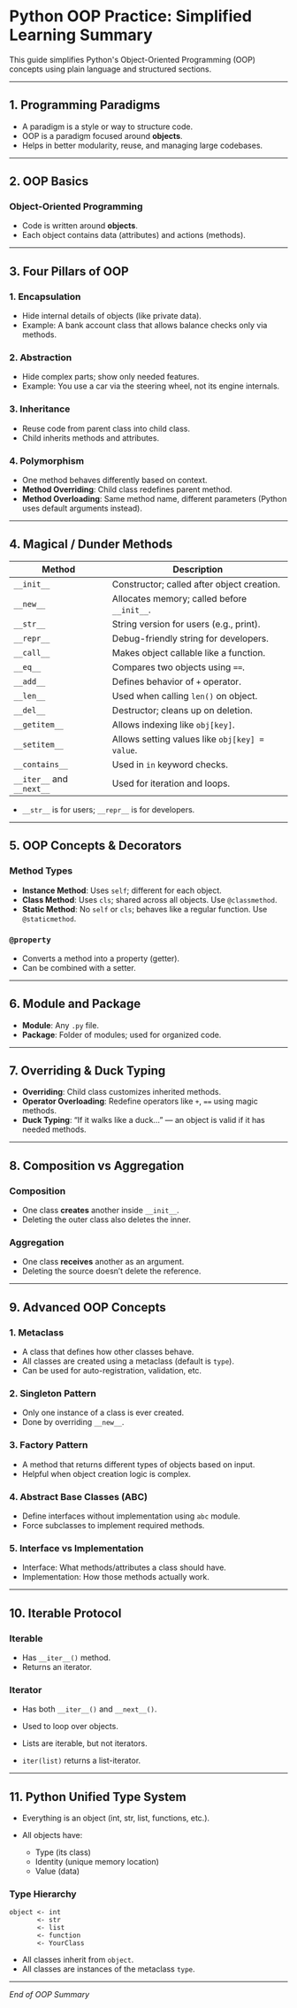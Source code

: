 # Python OOP Practice: Simplified Learning Summary

This guide simplifies Python's Object-Oriented Programming (OOP) concepts using plain language and structured sections.

---

## 1. Programming Paradigms

* A paradigm is a style or way to structure code.
* OOP is a paradigm focused around **objects**.
* Helps in better modularity, reuse, and managing large codebases.

---

## 2. OOP Basics

### Object-Oriented Programming

* Code is written around **objects**.
* Each object contains data (attributes) and actions (methods).

---

## 3. Four Pillars of OOP

### 1. Encapsulation

* Hide internal details of objects (like private data).
* Example: A bank account class that allows balance checks only via methods.

### 2. Abstraction

* Hide complex parts; show only needed features.
* Example: You use a car via the steering wheel, not its engine internals.

### 3. Inheritance

* Reuse code from parent class into child class.
* Child inherits methods and attributes.

### 4. Polymorphism

* One method behaves differently based on context.
* **Method Overriding**: Child class redefines parent method.
* **Method Overloading**: Same method name, different parameters (Python uses default arguments instead).

---

## 4. Magical / Dunder Methods

| Method                    | Description                                    |
| ------------------------- | ---------------------------------------------- |
| `__init__`                | Constructor; called after object creation.     |
| `__new__`                 | Allocates memory; called before `__init__`.    |
| `__str__`                 | String version for users (e.g., print).        |
| `__repr__`                | Debug-friendly string for developers.          |
| `__call__`                | Makes object callable like a function.         |
| `__eq__`                  | Compares two objects using `==`.               |
| `__add__`                 | Defines behavior of `+` operator.              |
| `__len__`                 | Used when calling `len()` on object.           |
| `__del__`                 | Destructor; cleans up on deletion.             |
| `__getitem__`             | Allows indexing like `obj[key]`.               |
| `__setitem__`             | Allows setting values like `obj[key] = value`. |
| `__contains__`            | Used in `in` keyword checks.                   |
| `__iter__` and `__next__` | Used for iteration and loops.                  |

* `__str__` is for users; `__repr__` is for developers.

---

## 5. OOP Concepts & Decorators

### Method Types

* **Instance Method**: Uses `self`; different for each object.
* **Class Method**: Uses `cls`; shared across all objects. Use `@classmethod`.
* **Static Method**: No `self` or `cls`; behaves like a regular function. Use `@staticmethod`.

### `@property`

* Converts a method into a property (getter).
* Can be combined with a setter.

---

## 6. Module and Package

* **Module**: Any `.py` file.
* **Package**: Folder of modules; used for organized code.

---

## 7. Overriding & Duck Typing

* **Overriding**: Child class customizes inherited methods.
* **Operator Overloading**: Redefine operators like `+`, `==` using magic methods.
* **Duck Typing**: “If it walks like a duck…” — an object is valid if it has needed methods.

---

## 8. Composition vs Aggregation

### Composition

* One class **creates** another inside `__init__`.
* Deleting the outer class also deletes the inner.

### Aggregation

* One class **receives** another as an argument.
* Deleting the source doesn’t delete the reference.

---

## 9. Advanced OOP Concepts

### 1. Metaclass

* A class that defines how other classes behave.
* All classes are created using a metaclass (default is `type`).
* Can be used for auto-registration, validation, etc.

### 2. Singleton Pattern

* Only one instance of a class is ever created.
* Done by overriding `__new__`.

### 3. Factory Pattern

* A method that returns different types of objects based on input.
* Helpful when object creation logic is complex.

### 4. Abstract Base Classes (ABC)

* Define interfaces without implementation using `abc` module.
* Force subclasses to implement required methods.

### 5. Interface vs Implementation

* Interface: What methods/attributes a class should have.
* Implementation: How those methods actually work.

---

## 10. Iterable Protocol

### Iterable

* Has `__iter__()` method.
* Returns an iterator.

### Iterator

* Has both `__iter__()` and `__next__()`.

* Used to loop over objects.

* Lists are iterable, but not iterators.

* `iter(list)` returns a list-iterator.

---

## 11. Python Unified Type System

* Everything is an object (int, str, list, functions, etc.).
* All objects have:

  * Type (its class)
  * Identity (unique memory location)
  * Value (data)

### Type Hierarchy

```
object <- int
       <- str
       <- list
       <- function
       <- YourClass
```

* All classes inherit from `object`.
* All classes are instances of the metaclass `type`.

---

*End of OOP Summary*
